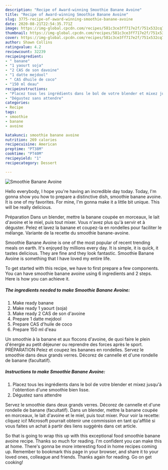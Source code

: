 ```yaml
---
description: "Recipe of Award-winning Smoothie Banane Avoine"
title: "Recipe of Award-winning Smoothie Banane Avoine"
slug: 3775-recipe-of-award-winning-smoothie-banane-avoine
date: 2020-08-21T22:54:35.771Z
image: https://img-global.cpcdn.com/recipes/581c3ce3ff717e2f/751x532cq70/smoothie-banane-avoine-photo-principale-de-la-recette.jpg
thumbnail: https://img-global.cpcdn.com/recipes/581c3ce3ff717e2f/751x532cq70/smoothie-banane-avoine-photo-principale-de-la-recette.jpg
cover: https://img-global.cpcdn.com/recipes/581c3ce3ff717e2f/751x532cq70/smoothie-banane-avoine-photo-principale-de-la-recette.jpg
author: Shawn Collins
ratingvalue: 4.2
reviewcount: 32239
recipeingredient:
- " banane"
- "1 yaourt soja"
- "2 CAS de son davoine"
- "1 datte mejdool"
- " CAS dhuile de coco"
- "150 ml deau"
recipeinstructions:
- "Placez tous les ingrédients dans le bol de votre blender et mixez jusqu&#39;à l&#39;obtention d&#39;une smoothie bien lisse."
- "Dégustez sans attendre"
categories:
- Recipe
tags:
- smoothie
- banane
- avoine

katakunci: smoothie banane avoine 
nutrition: 269 calories
recipecuisine: American
preptime: "PT38M"
cooktime: "PT40M"
recipeyield: "1"
recipecategory: Dessert

---
```



![Smoothie Banane Avoine](https://img-global.cpcdn.com/recipes/581c3ce3ff717e2f/751x532cq70/smoothie-banane-avoine-photo-principale-de-la-recette.jpg)

Hello everybody, I hope you're having an incredible day today. Today, I'm gonna show you how to prepare a distinctive dish, smoothie banane avoine. It is one of my favorites. For mine, I'm gonna make it a little bit unique. This will be really delicious.

Préparation Dans un blender, mettre la banane coupée en morceaux, le lait d&#39;avoine et le miel, puis tout mixer. Vous n&#39;avez plus qu&#39;à servir et à déguster. Pelez et lavez la banane et coupez-la en rondelles pour faciliter le mélange. Variante de la recette du smoothie banane-avoine.

Smoothie Banane Avoine is one of the most popular of recent trending meals on earth. It's enjoyed by millions every day. It is simple, it is quick, it tastes delicious. They are fine and they look fantastic. Smoothie Banane Avoine is something that I have loved my entire life.


To get started with this recipe, we have to first prepare a few components. You can have smoothie banane avoine using 6 ingredients and 2 steps. Here is how you can achieve it.

<!--inarticleads1-->

##### The ingredients needed to make Smoothie Banane Avoine:

1. Make ready  banane
1. Make ready 1 yaourt (soja)
1. Make ready 2 CAS de son d&#39;avoine
1. Prepare 1 datte mejdool
1. Prepare  CAS d&#39;huile de coco
1. Prepare 150 ml d&#39;eau


Un smoothie à la banane et aux flocons d&#39;avoine, de quoi faire le plein d&#39;énergie au petit déjeuner ou reprendre des forces après le sport. PRÉPARATION Pelez et coupez les bananes en rondelles. Servez le smoothie dans deux grands verres. Décorez de cannelle et d&#39;une rondelle de banane (facultatif). 

<!--inarticleads2-->

##### Instructions to make Smoothie Banane Avoine:

1. Placez tous les ingrédients dans le bol de votre blender et mixez jusqu&#39;à l&#39;obtention d&#39;une smoothie bien lisse.
1. Dégustez sans attendre


Servez le smoothie dans deux grands verres. Décorez de cannelle et d&#39;une rondelle de banane (facultatif). Dans un blender, mettre la banane coupée en morceaux, le lait d&#39;avoine et le miel, puis tout mixer. Pour voir la recette: cliquez ici! Microsoft pourrait obtenir une commission en tant qu&#39;affilié si vous faites un achat à partir des liens suggérés dans cet article. 

So that is going to wrap this up with this exceptional food smoothie banane avoine recipe. Thanks so much for reading. I'm confident you can make this at home. There's gonna be more interesting food in home recipes coming up. Remember to bookmark this page in your browser, and share it to your loved ones, colleague and friends. Thanks again for reading. Go on get cooking!
